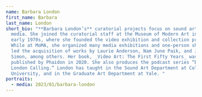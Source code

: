 ```yaml
---
name: Barbara London
first_name: Barbara
last_name: London
short_bio: "**Barbara London’s** curatorial projects focus on sound art and new
  media. She joined the curatorial staff at the Museum of Modern Art in the
  early 1970s, where she founded the video exhibition and collection programs.
  While at MoMA, she organized many media exhibitions and one-person shows, and
  led the acquisition of works by Laurie Anderson, Nam June Paik, and John
  Simon, among others. Her book, _Video Art: The First Fifty Years_ was
  published by Phaidon in 2020. She also produces the podcast series “Barbara
  London Calling.” London has taught in the Sound Art Department at Columbia
  University, and in the Graduate Art Department at Yale. "
portraits:
  - media: 2023/01/barbara-london
---
```

